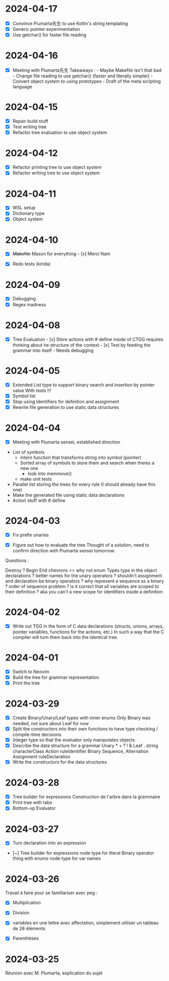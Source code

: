 # 2024-04-17

- [x] Convince Piumarta先生 to use Kotlin's string templating
- [x] Generic pointer experimentation
- [x] Use getchar() for faster file reading

# 2024-04-16

- [x] Meeting with Piumarta先生
    Takeaways :
        - Maybe Makefile isn't that bad
        - Change file reading to use getchar() (faster and literally simpler)
        - Convert object system to using prototypes
        - Draft of the meta scripting language

# 2024-04-15

- [x] Repair build stuff
- [x] Test writing tree
- [x] Refactor tree evaluation to use object system

# 2024-04-12

- [x] Refactor printing tree to use object system
- [x] Refactor writing tree to use object system

# 2024-04-11

- [x] WSL setup
- [x] Dictionary type
- [x] Object system

# 2024-04-10

- [x] ~~Makefile~~ Mason for everything
        - [x] Merci Nam

- [x] Redo tests (kinda)

# 2024-04-09

- [x] Debugging
- [x] Regex madness

# 2024-04-08

- [x] Tree Evaluation
        - [x] Store actions with # define inside of CTGG
                requires thinking about he structure of the context
        - [x] Test by feeding the grammar into itself
                - Needs debugging

# 2024-04-05

- [x] Extended List type to support binary search and insertion by pointer value
        With tests !!!
- [x] Symbol list
- [x] Stop using identifiers for definition and assignment
- [x] Rewrite file generation to use static data structures

# 2024-04-04

- [x] Meeting with Piumarta sensei, established direction
- List of symbols
    - intern function that transforms string into symbol (pointer)
    - Sorted array of symbols to store them and search when theres a new one
        - look into memmove()
    - make unit tests
- Parallel list storing the trees for every rule (I should already have this one)
- Make the generated file using static data declarations
- Action stuff with # define

# 2024-04-03

- [x] Fix prefix unaries

- [x] Figure out how to evaluate the tree
      Thought of a solution, need to confirm direction with Piumarta sensei tomorrow.

Questions : 

Destroy ?
Begin End chevrons <>
why not enum Types type in the object declarations ?
better names for the unary operators ?
shouldn't assignment and declaration be binary operators ?
why represent a sequence as a binary ?
order of sequence problem ?
is it correct that all variables are scoped to their definition ?
    aka you can't a new scope for identifiers inside a definition

# 2024-04-02

- [x] Write out TGG in the form of C data declarations
    (structs, unions, arrays, pointer variables, functions for the actions, etc.)
    In such a way that the C compiler will turn them back into the identical tree.

# 2024-04-01

- [x] Switch to Neovim
- [x] Build the tree for grammar representation
- [x] Print the tree

# 2024-03-29

- [x] Create Binary/Unary/Leaf types with inner enums
        Only Binary was needed, not sure about Leaf for now
- [x] Split the constructors into their own functions to have type checking / compile-time decisions
- [x] Integer type so that the evaluator only manipulates objects
- [x] Describe the data structure for a grammar
        Unary * + ? ! &
        Leaf . string characterClass Action ruleIdentifier
        Binary Sequence, Alternation
        Assignment
        ruleDeclaration
- [x] Write the constructors for the data structures

# 2024-03-28

- [x] Tree builder for expressions
        Construction de l'arbre dans la grammaire
- [x] Print tree with tabs
- [x] Bottom-up Evaluator

# 2024-03-27

- [x] Turn declaration into an expression

- [~] Tree builder for expressions
        node type for literal
        Binary operator thing with enums
        node type for var names

# 2024-03-26

Travail à faire pour se familiariser avec peg :
- [x] Multiplication
- [x] Division
- [x] variables en une lettre avec affectation, simplement utiliser un tableau de 26 éléments.

- [x] Parenthèses

# 2024-03-25

Réunion avec M. Piumarta, explication du sujet

